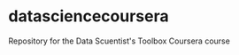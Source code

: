 datasciencecoursera
===================

Repository for the Data Scuentist's Toolbox Coursera course
